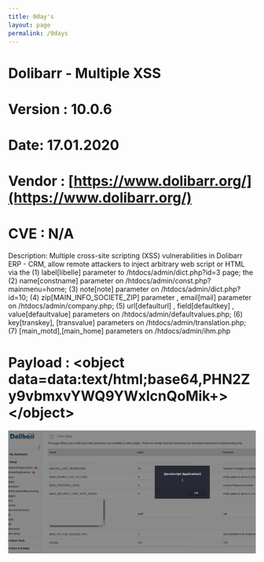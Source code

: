```yaml
---
title: 0day's
layout: page
permalink: /0days
---
```


# Dolibarr - Multiple XSS 
# Version : 10.0.6
# Date: 17.01.2020
# Vendor : [https://www.dolibarr.org/](https://www.dolibarr.org/)
# CVE : N/A

Description: Multiple cross-site scripting (XSS) vulnerabilities in Dolibarr ERP - CRM, allow remote attackers to inject arbitrary web script or HTML via the (1) label[libelle] parameter to /htdocs/admin/dict.php?id=3 page; the (2) name[constname] parameter on /htdocs/admin/const.php?mainmenu=home; (3) note[note] parameter on /htdocs/admin/dict.php?id=10; (4) zip[MAIN_INFO_SOCIETE_ZIP] parameter , email[mail] parameter on /htdocs/admin/company.php; (5) url[defaulturl] , field[defaultkey] , value[defaultvalue] parameters on /htdocs/admin/defaultvalues.php; (6) key[transkey], [transvalue] parameters on /htdocs/admin/translation.php; (7) [main_motd],[main_home] parameters on /htdocs/admin/ihm.php


# Payload : \<object data=data:text/html;base64,PHN2Zy9vbmxvYWQ9YWxlcnQoMik+>\</object>

![Payload](payload.png)
